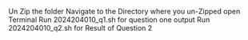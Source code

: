 Un Zip the folder
Navigate to the Directory where you un-Zipped 
open Terminal
Run 2024204010_q1.sh for question one output
Run 2024204010_q2.sh for Result of Question 2 
